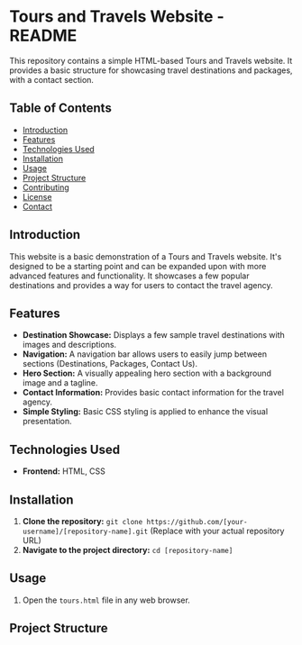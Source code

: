 # Tours and Travels Website - README

This repository contains a simple HTML-based Tours and Travels website.  It provides a basic structure for showcasing travel destinations and packages, with a contact section.

## Table of Contents

- [Introduction](#introduction)
- [Features](#features)
- [Technologies Used](#technologies-used)
- [Installation](#installation)
- [Usage](#usage)
- [Project Structure](#project-structure)
- [Contributing](#contributing)
- [License](#license)
- [Contact](#contact)

## Introduction

This website is a basic demonstration of a Tours and Travels website. It's designed to be a starting point and can be expanded upon with more advanced features and functionality.  It showcases a few popular destinations and provides a way for users to contact the travel agency.

## Features

* **Destination Showcase:** Displays a few sample travel destinations with images and descriptions.
* **Navigation:**  A navigation bar allows users to easily jump between sections (Destinations, Packages, Contact Us).
* **Hero Section:**  A visually appealing hero section with a background image and a tagline.
* **Contact Information:** Provides basic contact information for the travel agency.
* **Simple Styling:**  Basic CSS styling is applied to enhance the visual presentation.

## Technologies Used

* **Frontend:** HTML, CSS

## Installation

1. **Clone the repository:** `git clone https://github.com/[your-username]/[repository-name].git` (Replace with your actual repository URL)
2. **Navigate to the project directory:** `cd [repository-name]`

## Usage

1. Open the `tours.html` file in any web browser.

## Project Structure
